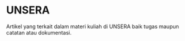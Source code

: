 # UNSERA

Artikel yang terkait dalam materi kuliah di UNSERA baik tugas maupun catatan atau dokumentasi.
